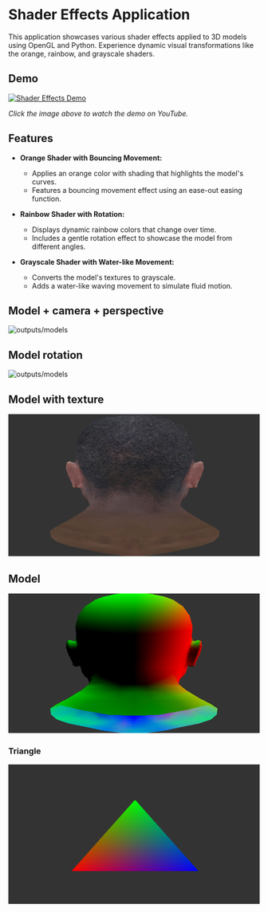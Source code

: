 # Shader Effects Application

This application showcases various shader effects applied to 3D models using OpenGL and Python. Experience dynamic visual transformations like the orange, rainbow, and grayscale shaders.

## Demo

[![Shader Effects Demo](https://img.youtube.com/vi/BVHJNtQtduY/0.jpg)](https://www.youtube.com/watch?v=BVHJNtQtduY)

*Click the image above to watch the demo on YouTube.*

## Features

- **Orange Shader with Bouncing Movement:**
  - Applies an orange color with shading that highlights the model's curves.
  - Features a bouncing movement effect using an ease-out easing function.

- **Rainbow Shader with Rotation:**
  - Displays dynamic rainbow colors that change over time.
  - Includes a gentle rotation effect to showcase the model from different angles.

- **Grayscale Shader with Water-like Movement:**
  - Converts the model's textures to grayscale.
  - Adds a water-like waving movement to simulate fluid motion.

## Model + camera + perspective
![outputs/models](outputs/rotation_perspective_camera.gif)

## Model rotation
![outputs/models](outputs/model-rotation.gif)

## Model with texture
![outputs/output1.png](outputs/texture.png)

## Model
![outputs/output1.png](outputs/output2.png)

### Triangle
![outputs/output1.png](outputs/output1.png)